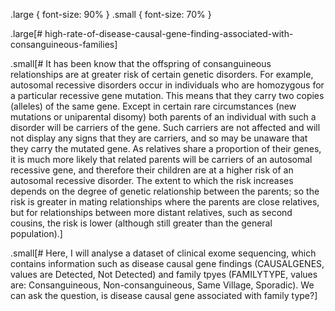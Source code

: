
.large { font-size: 90% }
.small { font-size: 70% }

.large[# high-rate-of-disease-causal-gene-finding-associated-with-consanguineous-families]

.small[# It has been know that the offspring of consanguineous relationships are at greater risk of certain genetic disorders. For example, autosomal recessive disorders occur in individuals who are homozygous for a particular recessive gene mutation. This means that they carry two copies (alleles) of the same gene. Except in certain rare circumstances (new mutations or uniparental disomy) both parents of an individual with such a disorder will be carriers of the gene. Such carriers are not affected and will not display any signs that they are carriers, and so may be unaware that they carry the mutated gene. As relatives share a proportion of their genes, it is much more likely that related parents will be carriers of an autosomal recessive gene, and therefore their children are at a higher risk of an autosomal recessive disorder. The extent to which the risk increases depends on the degree of genetic relationship between the parents; so the risk is greater in mating relationships where the parents are close relatives, but for relationships between more distant relatives, such as second cousins, the risk is lower (although still greater than the general population).]

.small[# Here, I will analyse a dataset of clinical exome sequencing, which contains information such as disease causal gene findings (CAUSALGENES, values are Detected, Not Detected) and family tpyes (FAMILYTYPE, values are: Consanguineous, Non-consanguineous, Same Village, Sporadic). We can ask the question, is disease causal gene associated with family type?]
